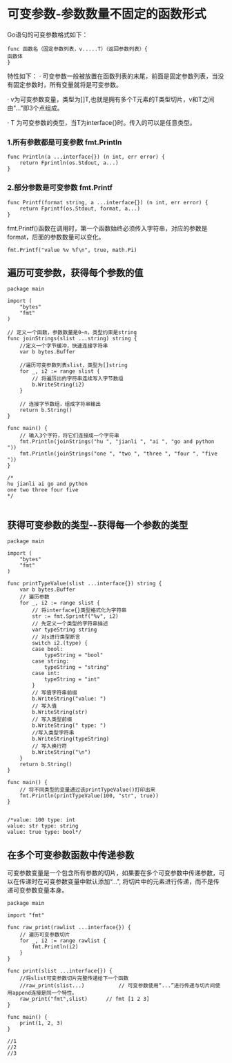 # 可变参数-参数数量不固定的函数形式

Go语句的可变参数格式如下：
``` 
func 函数名（固定参数列表，v.....T）（返回参数列表）{
函数体
}
```
特性如下：
· 可变参数一般被放置在函数列表的末尾，前面是固定参数列表，当没有固定参数时，所有变量就将是可变参数。

· v为可变参数变量，类型为[]T,也就是拥有多个T元素的T类型切片，v和T之间由"..."即3个点组成。

· T 为可变参数的类型，当T为interface{}时。传入的可以是任意类型。


### 1.所有参数都是可变参数 fmt.Println
``` 
func Println(a ...interface{}) (n int, err error) {
	return Fprintln(os.Stdout, a...)
}
```

### 2.部分参数是可变参数 fmt.Printf
``` 
func Printf(format string, a ...interface{}) (n int, err error) {
	return Fprintf(os.Stdout, format, a...)
}
```
fmt.Printf()函数在调用时，第一个函数始终必须传入字符串，对应的参数是format，后面的参数数量可以变化。
``` 
fmt.Printf("value %v %f\n", true, math.Pi)
```

## 遍历可变参数，获得每个参数的值
``` 
package main

import (
	"bytes"
	"fmt"
)

// 定义一个函数，参数数量是0~n，类型约束是string
func joinStrings(slist ...string) string {
	//定义一个字节缓冲，快速连接字符串
	var b bytes.Buffer

	//遍历可变参数列表slist，类型为[]string
	for _, i2 := range slist {
		// 将遍历出的字符串连续写入字节数组
		b.WriteString(i2)
	}

	// 连接字节数组，组成字符串输出
	return b.String()
}

func main() {
	// 输入3个字符，将它们连接成一个字符串
	fmt.Println(joinStrings("hu ", "jianli ", "ai ", "go and python "))
	fmt.Println(joinStrings("one ", "two ", "three ", "four ", "five "))
}

/*
hu jianli ai go and python
one two three four five
*/


```

## 获得可变参数的类型--获得每一个参数的类型
``` 
package main

import (
	"bytes"
	"fmt"
)

func printTypeValue(slist ...interface{}) string {
	var b bytes.Buffer
	// 遍历参数
	for _, i2 := range slist {
		// 将interface{}类型格式化为字符串
		str := fmt.Sprintf("%v", i2)
		// 先定义一个类型的字符串描述
		var typeString string
		// 对s进行类型断言
		switch i2.(type) {
		case bool:
			typeString = "bool"
		case string:
			typeString = "string"
		case int:
			typeString = "int"
		}
		// 写值字符串前缀
		b.WriteString("value: ")
		// 写入值
		b.WriteString(str)
		// 写入类型前缀
		b.WriteString(" type: ")
		//写入类型字符串
		b.WriteString(typeString)
		// 写入换行符
		b.WriteString("\n")
	}
	return b.String()
}

func main() {
	// 将不同类型的变量通过该printTypeValue()打印出来
	fmt.Println(printTypeValue(100, "str", true))
}


/*value: 100 type: int
value: str type: string
value: true type: bool*/
```

## 在多个可变参数函数中传递参数
可变参数变量是一个包含所有参数的切片，如果要在多个可变参数中传递参数，可以在传递时在可变参数变量中默认添加“...",
将切片中的元素进行传递，而不是传递可变参数变量本身。

``` 
package main

import "fmt"

func raw_print(rawlist ...interface{}) {
	// 遍历可变参数切片
	for _, i2 := range rawlist {
		fmt.Println(i2)
	}
}

func print(slist ...interface{}) {
	//将slist可变参数切片完整传递给下一个函数
	//raw_print(slist...)			// 可变参数使用“...”进行传递与切片间使用append连接是同一个特性。
	raw_print("fmt",slist)		// fmt [1 2 3]
}

func main() {
	print(1, 2, 3)
}

//1
//2
//3

```



